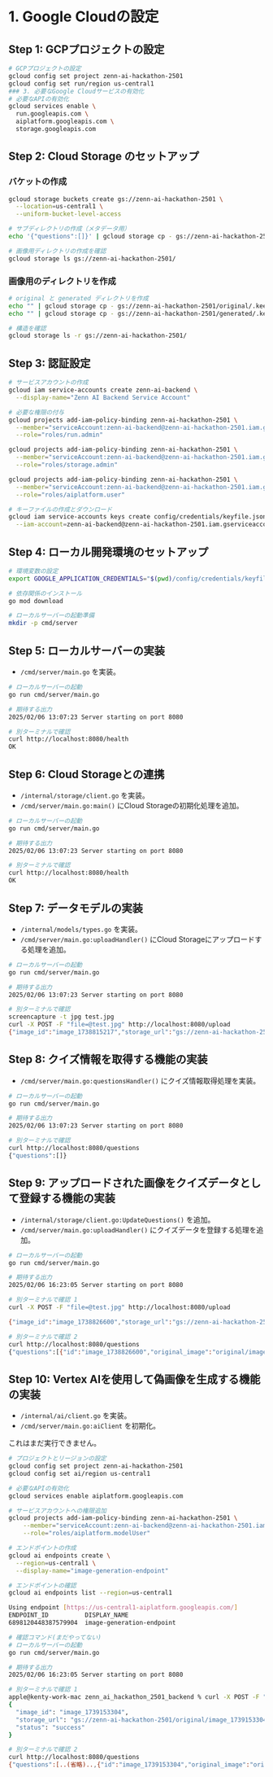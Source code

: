 # 1. Google Cloudの設定

## Step 1: GCPプロジェクトの設定

```bash
# GCPプロジェクトの設定
gcloud config set project zenn-ai-hackathon-2501
gcloud config set run/region us-central1
### 3. 必要なGoogle Cloudサービスの有効化
# 必要なAPIの有効化
gcloud services enable \
  run.googleapis.com \
  aiplatform.googleapis.com \
  storage.googleapis.com
```

## Step 2: Cloud Storage のセットアップ

### バケットの作成

```bash
gcloud storage buckets create gs://zenn-ai-hackathon-2501 \
  --location=us-central1 \
  --uniform-bucket-level-access

# サブディレクトリの作成（メタデータ用）
echo '{"questions":[]}' | gcloud storage cp - gs://zenn-ai-hackathon-2501/metadata/questions.json

# 画像用ディレクトリの作成を確認
gcloud storage ls gs://zenn-ai-hackathon-2501/
```

### 画像用のディレクトリを作成

```bash
# original と generated ディレクトリを作成
echo "" | gcloud storage cp - gs://zenn-ai-hackathon-2501/original/.keep
echo "" | gcloud storage cp - gs://zenn-ai-hackathon-2501/generated/.keep

# 構造を確認
gcloud storage ls -r gs://zenn-ai-hackathon-2501/
```

## Step 3: 認証設定

```bash
# サービスアカウントの作成
gcloud iam service-accounts create zenn-ai-backend \
  --display-name="Zenn AI Backend Service Account"

# 必要な権限の付与
gcloud projects add-iam-policy-binding zenn-ai-hackathon-2501 \
  --member="serviceAccount:zenn-ai-backend@zenn-ai-hackathon-2501.iam.gserviceaccount.com" \
  --role="roles/run.admin"

gcloud projects add-iam-policy-binding zenn-ai-hackathon-2501 \
  --member="serviceAccount:zenn-ai-backend@zenn-ai-hackathon-2501.iam.gserviceaccount.com" \
  --role="roles/storage.admin"

gcloud projects add-iam-policy-binding zenn-ai-hackathon-2501 \
  --member="serviceAccount:zenn-ai-backend@zenn-ai-hackathon-2501.iam.gserviceaccount.com" \
  --role="roles/aiplatform.user"

# キーファイルの作成とダウンロード
gcloud iam service-accounts keys create config/credentials/keyfile.json \
  --iam-account=zenn-ai-backend@zenn-ai-hackathon-2501.iam.gserviceaccount.com
```

## Step 4: ローカル開発環境のセットアップ

```bash
# 環境変数の設定
export GOOGLE_APPLICATION_CREDENTIALS="$(pwd)/config/credentials/keyfile.json"

# 依存関係のインストール
go mod download

# ローカルサーバーの起動準備
mkdir -p cmd/server
```

## Step 5: ローカルサーバーの実装

- `/cmd/server/main.go` を実装。

```bash
# ローカルサーバーの起動
go run cmd/server/main.go

# 期待する出力
2025/02/06 13:07:23 Server starting on port 8080

# 別ターミナルで確認
curl http://localhost:8080/health
OK                     
```

## Step 6: Cloud Storageとの連携

- `/internal/storage/client.go` を実装。
- `/cmd/server/main.go:main()` にCloud Storageの初期化処理を追加。

```bash
# ローカルサーバーの起動
go run cmd/server/main.go

# 期待する出力
2025/02/06 13:07:23 Server starting on port 8080

# 別ターミナルで確認
curl http://localhost:8080/health
OK
```

## Step 7: データモデルの実装

- `/internal/models/types.go` を実装。
- `/cmd/server/main.go:uploadHandler()` にCloud Storageにアップロードする処理を追加。

```bash
# ローカルサーバーの起動
go run cmd/server/main.go

# 期待する出力
2025/02/06 13:07:23 Server starting on port 8080

# 別ターミナルで確認
screencapture -t jpg test.jpg 
curl -X POST -F "file=@test.jpg" http://localhost:8080/upload
{"image_id":"image_1738815217","storage_url":"gs://zenn-ai-hackathon-2501/original/image_1738815217.jpg","status":"success"}
```

## Step 8: クイズ情報を取得する機能の実装

- `/cmd/server/main.go:questionsHandler()` にクイズ情報取得処理を実装。

```bash
# ローカルサーバーの起動
go run cmd/server/main.go

# 期待する出力
2025/02/06 13:07:23 Server starting on port 8080

# 別ターミナルで確認
curl http://localhost:8080/questions
{"questions":[]}
```

## Step 9: アップロードされた画像をクイズデータとして登録する機能の実装

- `/internal/storage/client.go:UpdateQuestions()` を追加。
- `/cmd/server/main.go:uploadHandler()` にクイズデータを登録する処理を追加。

```bash
# ローカルサーバーの起動
go run cmd/server/main.go

# 期待する出力
2025/02/06 16:23:05 Server starting on port 8080

# 別ターミナルで確認 1
curl -X POST -F "file=@test.jpg" http://localhost:8080/upload

{"image_id":"image_1738826600","storage_url":"gs://zenn-ai-hackathon-2501/original/image_1738826600.jpg","status":"success"}

# 別ターミナルで確認 2
curl http://localhost:8080/questions
{"questions":[{"id":"image_1738826600","original_image":"original/image_1738826600.jpg","fake_images":[],"correct_index":0,"created_at":"2025-02-06T07:23:23Z"}]}
```

## Step 10: Vertex AIを使用して偽画像を生成する機能の実装

- `/internal/ai/client.go` を実装。
- `/cmd/server/main.go:aiClient` を初期化。

これはまだ実行できません。

```bash
# プロジェクトとリージョンの設定
gcloud config set project zenn-ai-hackathon-2501
gcloud config set ai/region us-central1

# 必要なAPIの有効化
gcloud services enable aiplatform.googleapis.com

# サービスアカウントへの権限追加
gcloud projects add-iam-policy-binding zenn-ai-hackathon-2501 \
    --member="serviceAccount:zenn-ai-backend@zenn-ai-hackathon-2501.iam.gserviceaccount.com" \
    --role="roles/aiplatform.modelUser"

# エンドポイントの作成
gcloud ai endpoints create \
  --region=us-central1 \
  --display-name="image-generation-endpoint"

# エンドポイントの確認
gcloud ai endpoints list --region=us-central1

Using endpoint [https://us-central1-aiplatform.googleapis.com/]
ENDPOINT_ID          DISPLAY_NAME
6898120448387579904  image-generation-endpoint
```

```bash
# 確認コマンド(まだやってない)
# ローカルサーバーの起動
go run cmd/server/main.go

# 期待する出力
2025/02/06 16:23:05 Server starting on port 8080

# 別ターミナルで確認 1
apple@kenty-work-mac zenn_ai_hackathon_2501_backend % curl -X POST -F "file=@test.jpg" http://localhost:8080/upload > upload_test.log
{
  "image_id": "image_1739153304",
  "storage_url": "gs://zenn-ai-hackathon-2501/original/image_1739153304.png",
  "status": "success"
}

# 別ターミナルで確認 2
curl http://localhost:8080/questions    
{"questions":[..(省略)..,{"id":"image_1739153304","original_image":"original/image_1739153304.png","fake_images":["generated/image_1739153304_fake0.png","generated/image_1739153304_fake1.png","generated/image_1739153304_fake2.png"],"correct_index":0,"created_at":"2025-02-10T02:08:34Z"}]}
```
